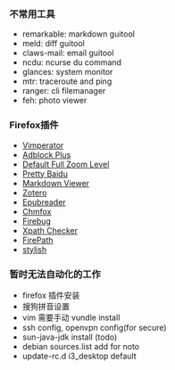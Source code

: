 ### 不常用工具
- remarkable: markdown guitool
- meld: diff guitool
- claws-mail: email guitool
- ncdu: ncurse du command
- glances: system monitor
- mtr: traceroute and ping
- ranger: cli filemanager
- feh: photo viewer

### Firefox插件
- [Vimperator](https://addons.mozilla.org/zh-tw/firefox/addon/vimperator)
- [Adblock Plus](https://addons.mozilla.org/zh-tw/firefox/addon/adblock-plus)
- [Default Full Zoom Level](https://addons.mozilla.org/zh-tw/firefox/addon/default-fullzoom-level)
- [Pretty Baidu](https://addons.mozilla.org/zh-tw/firefox/addon/pretty-baidu/)
- [Markdown Viewer](https://addons.mozilla.org/zh-tw/firefox/addon/markdown-viewer)
- [Zotero](https://www.zotero.org/download/)
- [Epubreader](https://addons.mozilla.org/zh-tw/firefox/addon/epubreader)
- [Chmfox](https://addons.mozilla.org/zh-tw/firefox/addon/chmfox)
- [Firebug](https://addons.mozilla.org/zh-tw/firefox/addon/firebug)
- [Xpath Checker](https://addons.mozilla.org/zh-tw/firefox/addon/xpath-checker)
- [FirePath](https://addons.mozilla.org/zh-tw/firefox/addon/firepath)
- [stylish](https://addons.mozilla.org/zh-tw/firefox/addon/stylish)

### 暂时无法自动化的工作
- firefox 插件安装
- 搜狗拼音设置
- vim 需要手动 vundle install
- ssh config, openvpn config(for secure)
- sun-java-jdk install (todo)
- debian sources.list add for noto
- update-rc.d i3_desktop default
